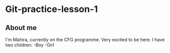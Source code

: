 
# Git-practice-lesson-1


## About me

I'm Mahira, currently on the CFG programme. Very excited to be here. I have two children:
-Boy
-Girl

